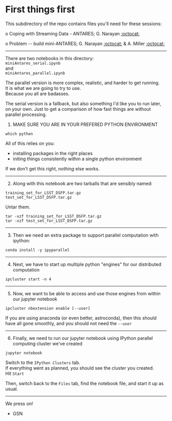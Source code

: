 # First things first

This subdirectory of the repo contains files you'll need for these sessions:  


 o  Coping with Streaming Data - ANTARES; G. Narayan [:octocat:](https://github.com/gnarayan)  

 o  Problem -- build mini-ANTARES; G. Narayan [:octocat:](https://github.com/gnarayan) & A. Miller [:octocat:](https://github.com/adamamiller)

---

There are two notebooks in this directory:  
`miniAntares_serial.ipynb`  
and  
`miniAntares_parallel.ipynb`

The parallel version is more complex, realistic, and harder to get running.  
It is what we are going to try to use.  
Because you all are badasses.  

The serial version is a fallback, but also something I'd like you to run later,
on your own. Just to get a comparison of how fast things are without parallel
processing.


1. MAKE SURE YOU ARE IN YOUR PREFERED PYTHON ENVIRONMENT 

`which python`

  All of this relies on you:  
  - installing packages in the right places  
  - initing things consistently within a single python environment  

If we don't get this right, _nothing_ else works.

---

2. Along with this notebook are two tarballs that are sensibly named:  

`training_set_for_LSST_DSFP.tar.gz`  
`test_set_for_LSST_DSFP.tar.gz`  

Untar them.  

`tar -xzf training_set_for_LSST_DSFP.tar.gz`  
`tar -xzf test_set_for_LSST_DSFP.tar.gz`

---

3. Then we need an extra package to support parallel computation with ipython:

`conda install -y ipyparallel`

---

4. Next, we have to start up multiple python "engines" for our distributed computation

`ipcluster start -n 4`

---

5. Now, we want to be able to access and use those engines from within our jupyter notebook

`ipcluster nbextension enable [--user]`

If you are using anaconda (or even better, astroconda), then this should have
all gone smoothly, and you should not need the `--user`

---

6. Finally, we need to run our jupyter notebook using IPython parallel computing cluster we've created

`jupyter notebook`

Switch to the `IPython Clusters` tab.  
If everything went as planned, you should see the cluster you created.  
Hit `Start`

Then, switch back to the `Files` tab, find the notebook file, and start it up as usual.

---

We press on!
- GSN
